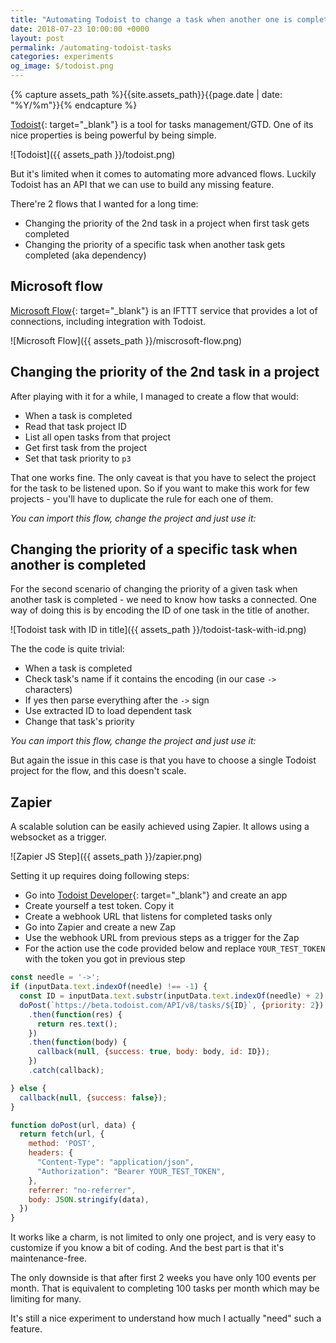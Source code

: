 ```yaml
---
title: "Automating Todoist to change a task when another one is completed"
date: 2018-07-23 10:00:00 +0000
layout: post
permalink: /automating-todoist-tasks
categories: experiments
og_image: $/todoist.png
---
```


<style type="text/css">
  .gist-file .gist-data {max-height: 200px;}
</style>

{% capture assets_path %}{{site.assets_path}}{{page.date | date: "%Y/%m"}}{% endcapture %}

[Todoist](https://en.todoist.com/){: target="_blank"} is a tool for tasks management/GTD.
One of its nice properties is being powerful by being simple.

![Todoist]({{ assets_path }}/todoist.png)

But it's limited when it comes to automating more advanced flows.
Luckily Todoist has an API that we can use to build any missing feature.

There're 2 flows that I wanted for a long time:

* Changing the priority of the 2nd task in a project when first task gets completed
* Changing the priority of a specific task when another task gets completed (aka dependency)

## Microsoft flow

[Microsoft Flow](https://emea.flow.microsoft.com/){: target="_blank"} is an IFTTT service that provides a lot of connections, including integration with Todoist.

![Microsoft Flow]({{ assets_path }}/miscrosoft-flow.png)

## Changing the priority of the 2nd task in a project

After playing with it for a while, I managed to create a flow that would:

* When a task is completed
* Read that task project ID
* List all open tasks from that project
* Get first task from the project
* Set that task priority to `p3`

That one works fine. The only caveat is that you have to select the project for the task to be listened upon.
So if you want to make this work for few projects - you'll have to duplicate the rule for each one of them.

_You can import this flow, change the project and just use it:_
<script src="https://gist.github.com/bumbu/1cda244cdc386e9248d95ffa2ca3a890.js"></script>

## Changing the priority of a specific task when another is completed

For the second scenario of changing the priority of a given task when another task is completed - we need to know how tasks a connected.
One way of doing this is by encoding the ID of one task in the title of another.

![Todoist task with ID in title]({{ assets_path }}/todoist-task-with-id.png)

The the code is quite trivial:

* When a task is completed
* Check task's name if it contains the encoding (in our case `->` characters)
* If yes then parse everything after the `->` sign
* Use extracted ID to load dependent task
* Change that task's priority

_You can import this flow, change the project and just use it:_
<script src="https://gist.github.com/bumbu/640448f98bd00d4d33a8a45afc5f6737.js"></script>

But again the issue in this case is that you have to choose a single Todoist project for the flow, and this doesn't scale.

## Zapier

A scalable solution can be easily achieved using Zapier.
It allows using a websocket as a trigger.

![Zapier JS Step]({{ assets_path }}/zapier.png)

Setting it up requires doing following steps:

* Go into [Todoist Developer](https://developer.todoist.com/appconsole.html){: target="_blank"} and create an app
* Create yourself a test token. Copy it
* Create a webhook URL that listens for completed tasks only
* Go into Zapier and create a new Zap
* Use the webhook URL from previous steps as a trigger for the Zap
* For the action use the code provided below and replace `YOUR_TEST_TOKEN` with the token you got in previous step

```js
const needle = '->';
if (inputData.text.indexOf(needle) !== -1) {
  const ID = inputData.text.substr(inputData.text.indexOf(needle) + 2).trim();
  doPost(`https://beta.todoist.com/API/v8/tasks/${ID}`, {priority: 2})
    .then(function(res) {
      return res.text();
    })
    .then(function(body) {
      callback(null, {success: true, body: body, id: ID});
    })
    .catch(callback);

} else {
  callback(null, {success: false});
}

function doPost(url, data) {
  return fetch(url, {
    method: 'POST',
    headers: {
      "Content-Type": "application/json",
      "Authorization": "Bearer YOUR_TEST_TOKEN",
    },
    referrer: "no-referrer",
    body: JSON.stringify(data),
  })
}
```

It works like a charm, is not limited to only one project, and is very easy to customize if you know a bit of coding. And the best part is that it's maintenance-free.

The only downside is that after first 2 weeks you have only 100 events per month.
That is equivalent to completing 100 tasks per month which may be limiting for many.

It's still a nice experiment to understand how much I actually "need" such a feature.
